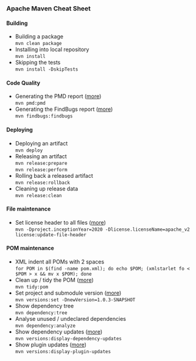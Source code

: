 ### Apache Maven Cheat Sheet

#### Building
* Building a package<br/>
  `mvn clean package`
* Installing into local repository<br/>
  `mvn install`
* Skipping the tests<br/>
  `mvn install -DskipTests`
  
#### Code Quality
* Generating the PMD report ([more](https://maven.apache.org/plugins/maven-pmd-plugin/))<br/>
  `mvn pmd:pmd`
* Generating the FindBugs report ([more](https://gleclaire.github.io/findbugs-maven-plugin/usage.html))<br/>
  `mvn findbugs:findbugs`
  
#### Deploying
* Deploying an artifact<br/>
  `mvn deploy`
* Releasing an artifact<br/>
  `mvn release:prepare`<br/>
  `mvn release:perform`<br/>
* Rolling back a released artifact<br/>
  `mvn release:rollback`
* Cleaning up release data<br/>
  `mvn release:clean`<br/>

#### File maintenance
* Set license header to all files ([more](http://www.mojohaus.org/license-maven-plugin/update-file-header-mojo.html))<br/>
  `mvn -Dproject.inceptionYear=2020 -Dlicense.licenseName=apache_v2 license:update-file-header`

#### POM maintenance
* XML indent all POMs with 2 spaces<br/>
  `for POM in $(find -name pom.xml); do echo $POM; (xmlstarlet fo < $POM > x && mv x $POM); done`
* Clean up / tidy the POM ([more](https://www.mojohaus.org/tidy-maven-plugin/))<br/>
  `mvn tidy:pom`
* Set project and submodule version ([more](https://www.mojohaus.org/versions-maven-plugin/examples/set.html))<br/>
  `mvn versions:set -DnewVersion=1.0.3-SNAPSHOT`
* Show dependency tree<br/>
  `mvn dependency:tree`
* Analyse unused / undeclared dependencies<br/>
  `mvn dependency:analyze`
* Show dependency updates ([more](https://www.mojohaus.org/versions-maven-plugin/display-dependency-updates-mojo.html))<br/>
  `mvn versions:display-dependency-updates`
* Show plugin updates ([more](https://www.mojohaus.org/versions-maven-plugin/examples/display-plugin-updates.html))<br/>
  `mvn versions:display-plugin-updates`
